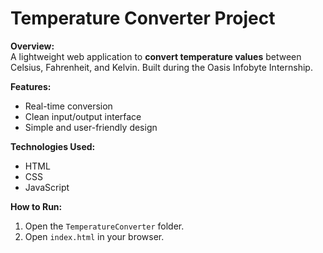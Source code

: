 # Temperature Converter Project

**Overview:**  
A lightweight web application to **convert temperature values** between Celsius, Fahrenheit, and Kelvin. Built during the Oasis Infobyte Internship.

**Features:**
- Real-time conversion  
- Clean input/output interface  
- Simple and user-friendly design  

**Technologies Used:**
- HTML  
- CSS  
- JavaScript  

**How to Run:**
1. Open the `TemperatureConverter` folder.  
2. Open `index.html` in your browser.
